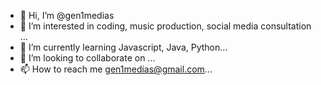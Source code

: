 - 👋 Hi, I’m @gen1medias
- 👀 I’m interested in coding, music production, social media consultation ...
- 🌱 I’m currently learning Javascript, Java, Python...
- 💞️ I’m looking to collaborate on ...
- 📫 How to reach me gen1medias@gmail.com...

<!---
gen1medias/gen1medias is a ✨ special ✨ repository because its `README.md` (this file) appears on your GitHub profile.
You can click the Preview link to take a look at your changes.
--->
